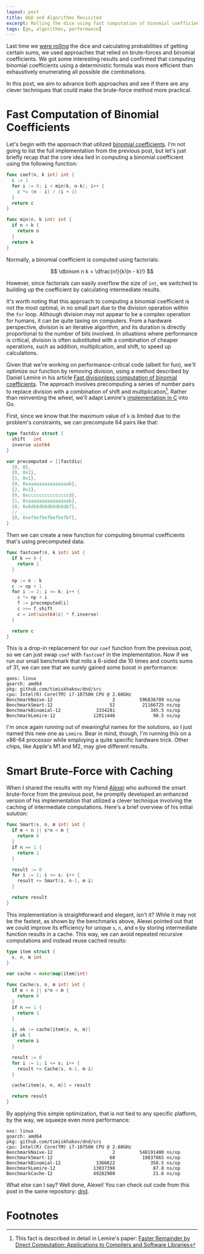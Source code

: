 ```yaml
---
layout: post
title: D&D and Algorithms Revisited
excerpt: Rolling the dice using fast computation of binomial coefficients and caching
tags: [go, algorithms, performance]
---
```


Last time we [were rolling](dnd-and-algorithms) the dice and calculating probabilities of getting certain sums, we used approaches that relied on brute-forces and binomial coefficients. We got some interesting results and confirmed that computing binomial coefficients using a deterministic formula was more efficient than exhaustively enumerating all possible die combinations.

In this post, we aim to advance both approaches and see if there are any clever techniques that could make the brute-force method more practical.

# Fast Computation of Binomial Coefficients

Let's begin with the approach that utilized [binomial coefficients](https://en.wikipedia.org/wiki/Binomial_coefficient). I'm not going to list the full implementation from the previous post, but let's just briefly recap that the core idea lied in computing a binomial coefficient using the following function:

```go
func coef(n, k int) int {
  c := 1
  for i := 0; i < min(k, n-k); i++ {
    c *= (n - i) / (i + 1)
  }
  return c
}

func min(n, k int) int {
  if n < k {
    return n
  }
  return k
}
```

Normally, a binomial coefficient is computed using factorials:

$$ \dbinom n k = \dfrac{n!}{k!(n - k)!} $$

However, since factorials can easily overflow the size of `int`, we switched to building up the coefficient by calculating intermediate results.

It's worth noting that this approach to computing a binomial coefficient is not the most optimal, in no small part due to the division operation within the `for` loop. Although division may not appear to be a complex operation for humans, it can be quite taxing on computers. From a hardware perspective, division is an iterative algorithm, and its duration is directly proportional to the number of bits involved. In situations where performance is critical, division is often substituted with a combination of cheaper operations, such as addition, multiplication, and shift, to speed up calculations.

Given that we're working on performance-critical code (albeit for fun), we'll optimize our function by removing division, using a method described by Daniel Lemire in his article [Fast divisionless computation of binomial coefficients](https://lemire.me/blog/2020/02/26/fast-divisionless-computation-of-binomial-coefficients/). The approach involves precomputing a series of number pairs to replace division with a combination of shift and multiplication[^1]. Rather than reinventing the wheel, we'll adapt Lemire's [implementation in C](https://github.com/lemire/Code-used-on-Daniel-Lemire-s-blog/blob/master/2020/02/26/binom.c) into Go.

First, since we know that the maximum value of `k` is limited due to the problem's constraints, we can precompute 64 pairs like that:

```go
type fastdiv struct {
  shift   int
  inverse uint64
}

var precomputed = []fastdiv{
  {0, 0},
  {0, 0x1},
  {1, 0x1},
  {0, 0xaaaaaaaaaaaaaaab},
  {2, 0x1},
  {0, 0xcccccccccccccccd},
  {1, 0xaaaaaaaaaaaaaaab},
  {0, 0x6db6db6db6db6db7},
  // ...
  {0, 0xefbefbefbefbefbf},
}
```

Then we can create a new function for computing binomial coefficients that's using precomputed data:

```go
func fastcoef(n, k int) int {
  if k == 0 {
    return 1
  }

  np := n - k
  c := np + 1
  for i := 2; i <= k; i++ {
    c *= np + i
    f := precomputed[i]
    c >>= f.shift
    c = int(uint64(c) * f.inverse)
  }

  return c
}
```

This is a drop-in replacement for our `coef` function from the previous post, so we can just swap `coef` with `fastcoef` in the implementation. Now if we run our small benchmark that rolls a 6-sided die 10 times and counts sums of 31, we can see that we surely gained some boost in performance:

```
goos: linux
goarch: amd64
pkg: github.com/timiskhakov/dnd/src
cpu: Intel(R) Core(TM) i7-10750H CPU @ 2.60GHz
BenchmarkNaive-12                      2         596836789 ns/op
BenchmarkSmart-12                     52          21166725 ns/op
BenchmarkBinomial-12             3334281             345.5 ns/op
BenchmarkLemire-12              12011446              90.5 ns/op
```

I'm once again running out of meaningful names for the solutions, so I just named this new one as `Lemire`. Bear in mind, though, I'm running this on a x86-64 processor while employing a quite specific hardware trick. Other chips, like Apple's M1 and M2, may give different results.

# Smart Brute-Force with Caching

When I shared the results with my friend [Alexei](https://github.com/alexeimatrosov) who authored the smart brute-force from the previous post, he promptly developed an enhanced version of his implementation that utilized a clever technique involving the caching of intermediate computations. Here's a brief overview of his initial solution:

```go
func Smart(s, n, m int) int {
  if m < n || s*n < m {
    return 0
  }
  if n == 1 {
    return 1
  }

  result := 0
  for i := 1; i <= s; i++ {
    result += Smart(s, n-1, m-i)
  }

  return result
}
```

This implementation is straightforward and elegant, isn't it? While it may not be the fastest, as shown by the benchmarks above, Alexei pointed out that we could improve its efficiency for unique `s`, `n`, and `m` by storing intermediate function results in a cache. This way, we can avoid repeated recursive computations and instead reuse cached results:

```go
type item struct {
  s, n, m int
}

var cache = make(map[item]int)

func Cache(s, n, m int) int {
  if m < n || s*n < m {
    return 0
  }
  if n == 1 {
    return 1
  }

  i, ok := cache[item{s, n, m}]
  if ok {
    return i
  }

  result := 0
  for i := 1; i <= s; i++ {
    result += Cache(s, n-1, m-i)
  }

  cache[item{s, n, m}] = result

  return result
}
```

By applying this simple optimization, that is not tied to any specific platform, by the way, we squeeze even more performance:

```
oos: linux
goarch: amd64
pkg: github.com/timiskhakov/dnd/src
cpu: Intel(R) Core(TM) i7-10750H CPU @ 2.60GHz
BenchmarkNaive-12                      2         548191400 ns/op
BenchmarkSmart-12                     60          19837065 ns/op
BenchmarkBinomial-12             3366622             358.5 ns/op
BenchmarkLemire-12              13037398              87.8 ns/op
BenchmarkCache-12               49282900              21.6 ns/op
```

What else can I say? Well done, Alexei! You can check out code from this post in the same repository: [dnd](http://github.com/timiskhakov/dnd).

# Footnotes

[^1]: This fact is described in detail in Lemire's paper: [Faster Remainder by Direct Computation: Applications to Compilers and Software Libraries](https://arxiv.org/abs/1902.01961)